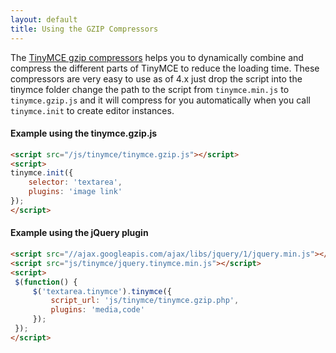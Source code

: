 ```yaml
---
layout: default
title: Using the GZIP Compressors
---
```


The [TinyMCE gzip compressors](http://www.tinymce.com/download/compressors.php) helps you to dynamically combine and compress the different parts of TinyMCE to reduce the loading time. These compressors are very easy to use as of 4.x just drop the script into the tinymce folder change the path to the script from `tinymce.min.js` to `tinymce.gzip.js` and it will compress for you automatically when you call `tinymce.init` to create editor instances.

#### Example using the tinymce.gzip.js

```html
<script src="/js/tinymce/tinymce.gzip.js"></script>
<script>
tinymce.init({
    selector: 'textarea',
    plugins: 'image link'
});
</script>
```

#### Example using the jQuery plugin

```html
<script src="//ajax.googleapis.com/ajax/libs/jquery/1/jquery.min.js"></script>
<script src="js/tinymce/jquery.tinymce.min.js"></script>
<script>
 $(function() {
     $('textarea.tinymce').tinymce({
         script_url: 'js/tinymce/tinymce.gzip.php',
         plugins: 'media,code'
     });
 });
</script>
```
